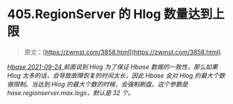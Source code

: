 <!--yml
category: 未分类
date: 0001-01-01 00:00:00
-->

# 405.RegionServer 的 Hlog 数量达到上限

> 原文：[https://zwmst.com/3858.html](https://zwmst.com/3858.html)

   [ *Hbase* ](https://zwmst.com/hbase)*[ <time datetime="2021-09-24T11:05:18+08:00"> 2021-09-24 </time> ](https://zwmst.com/3858.html)  前面说到 Hlog 为了保证 Hbase 数据的一致性，那么如果 Hlog 太多的话，会导致故障恢复的时间太长，因此 Hbase 会对 Hlog 的最大个数做限制。当达到 Hlog 的最大个数的时候，会强制刷盘。这个参数是 hase.regionserver.max.logs，默认是 32 个。*